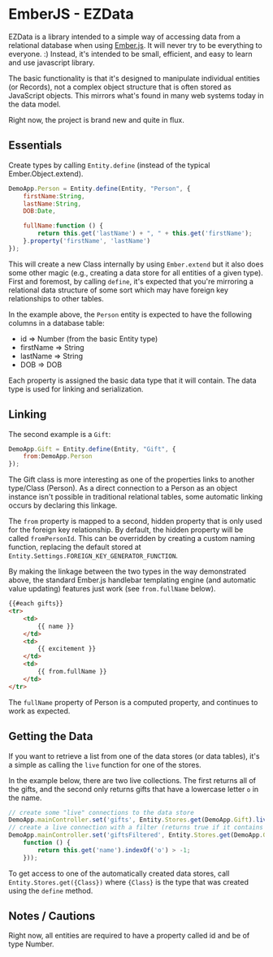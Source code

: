 # EmberJS - EZData

EZData is a library intended to a simple way of accessing data from a relational database when using [Ember.js](http://emberjs.com/). It will
never try to be everything to everyone. :)  Instead, it's intended to be small, efficient, and easy to learn and use
javascript library.

The basic functionality is that it's designed to manipulate individual entities (or Records), not a complex object
structure that is often stored as JavaScript objects. This mirrors what's found in many web systems today in the data model.

Right now, the project is brand new and quite in flux.

## Essentials

Create types by calling `Entity.define` (instead of the typical Ember.Object.extend).

```javascript
DemoApp.Person = Entity.define(Entity, "Person", {
    firstName:String,
    lastName:String,
    DOB:Date,

    fullName:function () {
        return this.get('lastName') + ", " + this.get('firstName');
    }.property('firstName', 'lastName')
});
```

This will create a new Class internally by using `Ember.extend` but it also does some other magic (e.g., creating
a data store for all entities of a given type). First and foremost, by calling `define`, it's expected that
you're mirroring a relational data structure of some sort which may have foreign key relationships to other tables.

In the example above, the `Person` entity is expected to have the following columns in a database table:

* id => Number (from the basic Entity type)
* firstName => String
* lastName => String
* DOB => DOB

Each property is assigned the basic data type that it will contain. The data type is used for linking and serialization.

## Linking

The second example is a `Gift`:

```javascript
DemoApp.Gift = Entity.define(Entity, "Gift", {
    from:DemoApp.Person
});
```

The Gift class is more interesting as one of the properties links to another type/Class (Person). As a direct connection
to a Person as an object instance isn't possible in traditional relational tables, some automatic linking occurs by
declaring this linkage.

The `from` property is mapped to a second, hidden property that is only used for the foreign key relationship. By default,
the hidden property will be called `fromPersonId`. This can be overridden by creating a custom naming function, replacing
the default stored at `Entity.Settings.FOREIGN_KEY_GENERATOR_FUNCTION`.

By making the linkage between the two types in the way demonstrated above, the standard Ember.js handlebar templating engine
(and automatic value updating) features just work (see `from.fullName` below).

```html
{{#each gifts}}
<tr>
    <td>
        {{ name }}
    </td>
    <td>
        {{ excitement }}
    </td>
    <td>
        {{ from.fullName }}
    </td>
</tr>
```
The `fullName` property of Person is a computed property, and continues to work as expected.

## Getting the Data

If you want to retrieve a list from one of the data stores (or data tables), it's a simple as calling the `live` function
for one of the stores.

In the example below, there are two live collections. The first returns all of the gifts, and the second only returns
gifts that have a lowercase letter `o` in the name.

```javascript
// create some "live" connections to the data store
DemoApp.mainController.set('gifts', Entity.Stores.get(DemoApp.Gift).live());
// create a live connection with a filter (returns true if it contains the letter 'o')
DemoApp.mainController.set('giftsFiltered', Entity.Stores.get(DemoApp.Gift).live(
    function () {
        return this.get('name').indexOf('o') > -1;
    }));
```
To get access to one of the automatically created data stores, call `Entity.Stores.get({Class})` where `{Class}` is the type
that was created using the `define` method.

## Notes / Cautions
Right now, all entities are required to have a property called id and be of type Number.